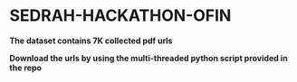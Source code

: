 # SEDRAH-HACKATHON-OFIN


**The dataset contains 7K collected pdf urls**


**Download the urls by using the multi-threaded python script provided in the repo**
